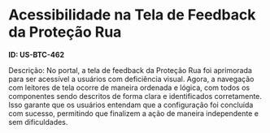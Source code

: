 # Acessibilidade na Tela de Feedback da Proteção Rua

**ID: US-BTC-462**

Descrição: No portal, a tela de feedback da Proteção Rua foi aprimorada para ser acessível a usuários com deficiência visual. Agora, a navegação com leitores de tela ocorre de maneira ordenada e lógica, com todos os componentes sendo descritos de forma clara e identificados corretamente. Isso garante que os usuários entendam que a configuração foi concluída com sucesso, permitindo que finalizem a ação de maneira independente e sem dificuldades.